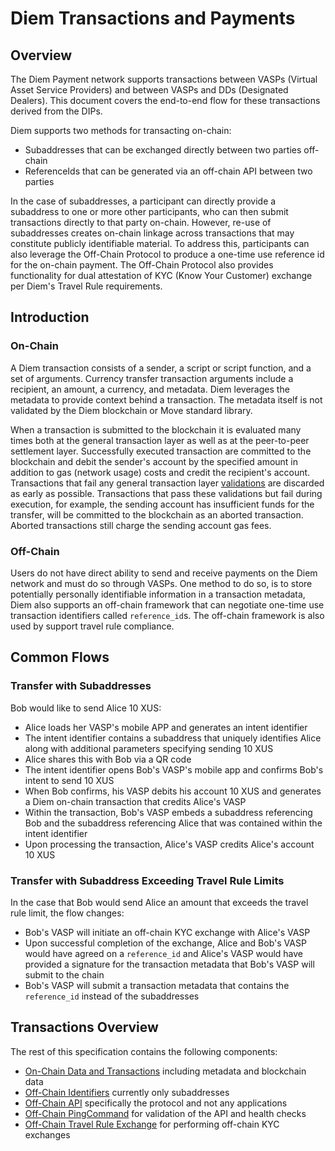 # Diem Transactions and Payments

## Overview

The Diem Payment network supports transactions between VASPs (Virtual Asset Service Providers) and between VASPs and DDs (Designated Dealers). This document covers the end-to-end flow for these transactions derived from the DIPs.

Diem supports two methods for transacting on-chain:
* Subaddresses that can be exchanged directly between two parties off-chain
* ReferenceIds that can be generated via an off-chain API between two parties

In the case of subaddresses, a participant can directly provide a subaddress to one or more other participants, who can then submit transactions directly to that party on-chain. However, re-use of subaddresses creates on-chain linkage across transactions that may constitute publicly identifiable material. To address this, participants can also leverage the Off-Chain Protocol to produce a one-time use reference id for the on-chain payment. The Off-Chain Protocol also provides functionality for dual attestation of KYC (Know Your Customer) exchange per Diem's Travel Rule requirements.

## Introduction

### On-Chain

A Diem transaction consists of a sender, a script or script function, and a set of arguments. Currency transfer transaction arguments include a recipient, an amount, a currency, and metadata. Diem leverages the metadata to provide context behind a transaction. The metadata itself is not validated by the Diem blockchain or Move standard library.

When a transaction is submitted to the blockchain it is evaluated many times both at the general transaction layer as well as at the peer-to-peer settlement layer. Successfully executed transaction are committed to the blockchain and debit the sender's account by the specified amount in addition to gas (network usage) costs and credit the recipient's account. Transactions that fail any general transaction layer [validations](https://github.com/aptos-labs/aptos-core/tree/main/specifications/move_adapter#Validation) are discarded as early as possible. Transactions that pass these validations but fail during execution, for example, the sending account has insufficient funds for the transfer, will be committed to the blockchain as an aborted transaction. Aborted transactions still charge the sending account gas fees.

### Off-Chain

Users do not have direct ability to send and receive payments on the Diem network and must do so through VASPs. One method to do so, is to store potentially personally identifiable information in a transaction metadata, Diem also supports an off-chain framework that can negotiate one-time use transaction identifiers called `reference_id`s. The off-chain framework is also used by support travel rule compliance.

## Common Flows

### Transfer with Subaddresses

Bob would like to send Alice 10 XUS:
* Alice loads her VASP's mobile APP and generates an intent identifier
* The intent identifier contains a subaddress that uniquely identifies Alice along with additional parameters specifying sending 10 XUS
* Alice shares this with Bob via a QR code
* The intent identifier opens Bob's VASP's mobile app and confirms Bob's intent to send 10 XUS
* When Bob confirms, his VASP debits his account 10 XUS and generates a Diem on-chain transaction that credits Alice's VASP
* Within the transaction, Bob's VASP embeds a subaddress referencing Bob and the subaddress referencing Alice that was contained within the intent identifier
* Upon processing the transaction, Alice's VASP credits Alice's account 10 XUS

### Transfer with Subaddress Exceeding Travel Rule Limits

In the case that Bob would send Alice an amount that exceeds the travel rule limit, the flow changes:

* Bob's VASP will initiate an off-chain KYC exchange with Alice's VASP
* Upon successful completion of the exchange, Alice and Bob's VASP would have agreed on a `reference_id` and Alice's VASP would have provided a signature for the transaction metadata that Bob's VASP will submit to the chain
* Bob's VASP will submit a transaction metadata that contains the `reference_id` instead of the subaddresses

## Transactions Overview

The rest of this specification contains the following components:
* [On-Chain Data and Transactions](onchain) including metadata and blockchain data
* [Off-Chain Identifiers](offchain-identity) currently only subaddresses
* [Off-Chain API](offchain-api) specifically the protocol and not any applications
* [Off-Chain PingCommand](ping-command) for validation of the API and health checks
* [Off-Chain Travel Rule Exchange](travel-rule) for performing off-chain KYC exchanges

